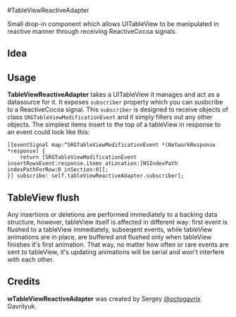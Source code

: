#TableViewReactiveAdapter

Small drop-in component which allows UITableView to be manipulated in reactive manner through receiving ReactiveCocoa signals.

## Idea

## Usage 
**TableViewReactiveAdapter** takes a UITableView it manages and act as a datasource for it. It exposes `subscriber` property which you can susbcribe to a ReactiveCocoa signal. This `subscriber` is designed to receive objects of class `SRGTableViewModificationEvent` and it simply filters out any other objects. The simplest items insert to the top of a tableView in response to an event could look like this:

``` objc
[[eventSignal map:^SRGTableViewModificationEvent *(NetworkResponse *response) {
    return [SRGTableViewModificationEvent insertRowsEvent:response.items atLocation:[NSIndexPath indexPathForRow:0 inSection:0]];
}] subscribe: self.tableViewReactiveAdapter.subscriber];
```
## TableView flush
Any insertions or deletions are performed immediately to a backing data structure, however, tableView itself is affected in different way: first event is flushed to a tableView immediately, subseqent events, while tableView animations are in place, are buffered and flushed only when tableView finishes it's first animation. That way, no matter how often or rare events are sent to tableView, it's updating animations will be serial and won't interfere with each other.
## Credits

**wTableViewReactiveAdapter** was created by Sergey [@octogavrix] Gavrilyuk.

[@octogavrix]:https://twitter.com/octogavrix

